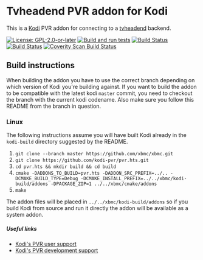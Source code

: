 # Tvheadend PVR addon for Kodi

This is a [Kodi](https://kodi.tv) PVR addon for connecting to a [tvheadend](https://tvheadend.org) backend.

[![License: GPL-2.0-or-later](https://img.shields.io/badge/License-GPL%20v2+-blue.svg)](LICENSE.md)
[![Build and run tests](https://github.com/kodi-pvr/pvr.hts/actions/workflows/build.yml/badge.svg?branch=Matrix)](https://github.com/kodi-pvr/pvr.hts/actions/workflows/build.yml)
[![Build Status](https://dev.azure.com/teamkodi/kodi-pvr/_apis/build/status/kodi-pvr.pvr.hts?branchName=Matrix)](https://dev.azure.com/teamkodi/kodi-pvr/_build/latest?definitionId=62&branchName=Matrix)
[![Build Status](https://jenkins.kodi.tv/view/Addons/job/kodi-pvr/job/pvr.hts/job/Matrix/badge/icon)](https://jenkins.kodi.tv/blue/organizations/jenkins/kodi-pvr%2Fpvr.hts/branches/)
[![Coverity Scan Build Status](https://scan.coverity.com/projects/5120/badge.svg)](https://scan.coverity.com/projects/5120)

## Build instructions

When building the addon you have to use the correct branch depending on which version of Kodi you're building against.
If you want to build the addon to be compatible with the latest kodi `master` commit, you need to checkout the branch with the current kodi codename.
Also make sure you follow this README from the branch in question.

### Linux

The following instructions assume you will have built Kodi already in the `kodi-build` directory 
suggested by the README.

1. `git clone --branch master https://github.com/xbmc/xbmc.git`
2. `git clone https://github.com/kodi-pvr/pvr.hts.git`
3. `cd pvr.hts && mkdir build && cd build`
4. `cmake -DADDONS_TO_BUILD=pvr.hts -DADDON_SRC_PREFIX=../.. -DCMAKE_BUILD_TYPE=Debug -DCMAKE_INSTALL_PREFIX=../../xbmc/kodi-build/addons -DPACKAGE_ZIP=1 ../../xbmc/cmake/addons`
5. `make`

The addon files will be placed in `../../xbmc/kodi-build/addons` so if you build Kodi from source and run it directly 
the addon will be available as a system addon.

##### Useful links

* [Kodi's PVR user support](https://forum.kodi.tv/forumdisplay.php?fid=167)
* [Kodi's PVR development support](https://forum.kodi.tv/forumdisplay.php?fid=136)
